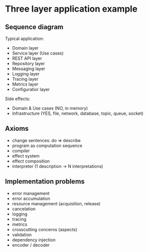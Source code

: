 # Three layer application example

## Sequence diagram

Typical application:
- Domain layer
- Service layer (Use cases)
- REST API layer
- Repository layer
- Messaging layer
- Logging layer
- Tracing layer
- Metrics layer
- Configuratior layer

Side effects:
- Domain & Use cases (NO, in memory)
- Infrastructure (YES, file, network, database, topic, queue, socket)

## Axioms
- change sentences: do => describe
- program as computation sequence
- compiler
- effect system
- effect composition
- interpreter (1 description -> N interpretations)

## Implementation problems
- error management
- error accumulation
- resource management (acquisition, release)
- cancelation
- logging
- tracing
- metrics
- crosscutting concerns (aspects)
- validation
- dependency injection
- encoder / decoder
